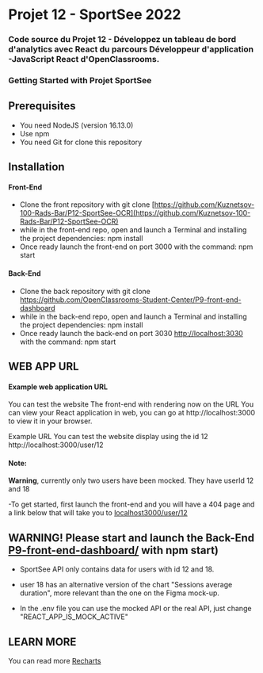 # Projet 12 - SportSee 2022

### Code source du Projet 12 - Développez un tableau de bord d'analytics avec React du parcours Développeur d'application -JavaScript React d'OpenClassrooms.

### Getting Started with Projet SportSee

## Prerequisites

- You need NodeJS (version 16.13.0)
- Use npm
- You need Git for clone this repository

## Installation

#### **Front-End**

- Clone the front repository with git clone [https://github.com/Kuznetsov-100-Rads-Bar/P12-SportSee-OCR](https://github.com/Kuznetsov-100-Rads-Bar/P12-SportSee-OCR)
- while in the front-end repo, open and launch a Terminal and installing the project dependencies: npm install
- Once ready launch the front-end on port 3000 with the command: npm start

#### **Back-End**

- Clone the back repository with git clone https://github.com/OpenClassrooms-Student-Center/P9-front-end-dashboard
- while in the back-end repo, open and launch a Terminal and installing the project dependencies: npm install
- Once ready launch the back-end on port 3030 [http://localhost:3030](http://localhost:3030) with the command: npm start

## WEB APP URL

#### Example web application URL

You can test the website
The front-end with rendering now on the URL
You can view your React application in web, you can go at http://localhost:3000 to view it in your browser.

Example URL
You can test the website display using the id 12 http://localhost:3000/user/12

#### Note:

**Warning**, currently only two users have been mocked. They have userId 12 and 18

-To get started, first launch the front-end and you will have a 404 page and a link below that will take you to [localhost3000/user/12](localhost3000/user/12)


## WARNING! Please start and launch the Back-End [P9-front-end-dashboard/](P9-front-end-dashboard/) with npm start)

- SportSee API only contains data for users with id 12 and 18.
- user 18 has an alternative version of the chart "Sessions average duration", more relevant than the one on the Figma mock-up.

- In the .env file you can use the mocked API or the real API, just change "REACT_APP_IS_MOCK_ACTIVE"

## LEARN MORE

You can read more
[Recharts](https://recharts.org/en-US)
